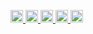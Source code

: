 <p align="left">
  <a href="https://github.com/Hiromu1612">
    <img height="20" src="https://komarev.com/ghpvc/?username=Hiromu1612" />
  </a>
  <a href="https://github.com/Hiromu1612">
    <img height="20" src="https://img.shields.io/github/followers/Hiromu1612?label=follow&logo=github&style=flat" />
  </a>
  <a href="http://qiita.com/Hiromu1612">
    <img height="20" src="https://qiita-badge.apiapi.app/s/Hiromu1612/posts.svg" />
  </a>
  <a href="http://qiita.com/Hiromu1612">
    <img height="20" src="https://qiita-badge.apiapi.app/s/Hiromu1612/contributions.svg" />
  </a>
  <a href="https://zenn.dev/Hiromu1612">
    <img height="20" src="https://badgen.org/img/zenn/Hiromu1612/articles?style=plastic" />
  </a>
</p>
